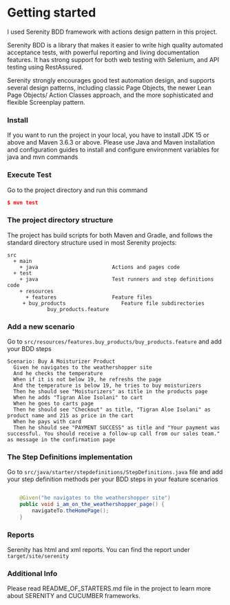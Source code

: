 # Getting started
I used Serenity BDD framework with actions design pattern in this project.

Serenity BDD is a library that makes it easier to write high quality automated acceptance tests, with powerful reporting and living documentation features. It has strong support for both web testing with Selenium, and API testing using RestAssured.

Serenity strongly encourages good test automation design, and supports several design patterns, including classic Page Objects, the newer Lean Page Objects/ Action Classes approach, and the more sophisticated and flexible Screenplay pattern.


### Install
If you want to run the project in your local, you have to install JDK 15 or above and Maven 3.6.3 or above. Please use Java and Maven installation and configuration guides to install and configure environment variables for java and mvn commands
### Execute Test
Go to the project directory and run this command
```json
$ mvn test
```
### The project directory structure
The project has build scripts for both Maven and Gradle, and follows the standard directory structure used in most Serenity projects:
```Gherkin
src
  + main
    + java                        Actions and pages code
  + test
    + java                        Test runners and step definitions code
    + resources
      + features                  Feature files
     + buy_products                  Feature file subdirectories 
             buy_products.feature
```

### Add a new scenario
Go to `src/resources/features.buy_products/buy_products.feature` and add your BDD steps
```Gherkin
Scenario: Buy A Moisturizer Product
  Given he navigates to the weathershopper site
  And he checks the temperature
  When if it is not below 19, he refreshs the page
  And the temperature is below 19, he tries to buy moisturizers
  Then he should see "Moisturizers" as title in the products page
  When he adds "Tigran Aloe Isolani" to cart
  When he goes to carts page
  Then he should see "Checkout" as title, "Tigran Aloe Isolani" as product name and 215 as price in the cart
  When he pays with card
  Then he should see "PAYMENT SUCCESS" as title and "Your payment was successful. You should receive a follow-up call from our sales team." as message in the confirmation page

```

### The Step Definitions implementation
Go to `src/java/starter/stepdefinitions/StepDefinitions.java` file and add your step definition methods per your BDD steps in your feature scenarios
```java

    @Given("he navigates to the weathershopper site")
    public void i_am_on_the_weathershopper_page() {
        navigateTo.theHomePage();
    }
```
### Reports
  Serenity has html and xml reports. You can find the report under `target/site/serenity`
  

### Additional Info
Please read README_OF_STARTERS.md file in the project to learn more about SERENITY and CUCUMBER frameworks.